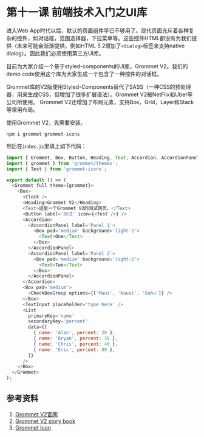 # 第十一课 前端技术入门之UI库

进入Web App时代以后，默认的页面组件早已不够用了。现代页面充斥着各种复杂的控件，如对话框，范围选择器，下拉菜单等。这些控件HTML都没有为我们提供（未来可能会渐渐提供，例如HTML 5.2增加了`<dialog>`标签来支持native dialog）。因此我们必须使用第三方UI库。

目前为大家介绍一个基于styled-components的UI库，Grommet V2。我们的demo code使用这个库为大家生成一个包含了一种控件的对话框。

Grommet库的V2版使用Styled-Components替代了SASS（一种CSS的预处理器，用来生成CSS，但增加了很多扩展语法）。Grommet V2被NetFlix和Uber等公司所使用。
Grommet V2还增加了布局元素，支持Box，Grid，Layer和Stack等常用布局。

使用Grommet V2，先需要安装。

    npm i grommet grommet-icons
    
然后在`index.js`里填上如下代码：
``` javascript
import { Grommet, Box, Button, Heading, Text, Accordion, AccordionPanel, CheckBoxGroup, TextInput, List, Clock } from 'grommet';
import { grommet } from 'grommet/themes';
import { Test } from 'grommet-icons';

export default () => (
  <Grommet full theme={grommet}>
    <Box>
      <Clock />
      <Heading>Grommet V2</Heading>
      <Text>这是一个Grommet V2的测试网页。</Text>
      <Button label='测试' icon={<Test />} />
      <Accordion>
        <AccordionPanel label='Panel 1'>
          <Box pad='medium' background='light-2'>
            <Text>One</Text>
          </Box>
        </AccordionPanel>
        <AccordionPanel label='Panel 2'>
          <Box pad='medium' background='light-2'>
            <Text>Two</Text>
          </Box>
        </AccordionPanel>
      </Accordion>
      <Box pad='medium'>
        <CheckBoxGroup options={['Maui', 'Kauai', 'Oahu']} />
      </Box>
      <TextInput placeholder='type here' />
      <List
        primaryKey='name'
        secondaryKey='percent'
        data={[
          { name: 'Alan', percent: 20 },
          { name: 'Bryan', percent: 30 },
          { name: 'Chris', percent: 40 },
          { name: 'Eric', percent: 80 },
        ]}
      />
    </Box>
  </Grommet>
);
```

## 参考资料
1. [Grommet V2官网](https://v2.grommet.io/)
1. [Grommet V2 story book](https://storybook.grommet.io/?path=/story/all--all)
1. [Grommet Icon](https://icons.grommet.io/)
